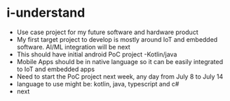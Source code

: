 # i-understand
- Use case project for my future software and hardware product
- My first target project to develop is mostly around IoT and embedded software. AI/ML integration will be next
- This should have initial android PoC project -Kotlin/java
- Mobile Apps should be in native language so it can be easily integrated to IoT and embedded apps
- Need to start the PoC project next week, any day from July 8 to July 14
- language to use might be: kotlin, java, typescript and c#
- next
